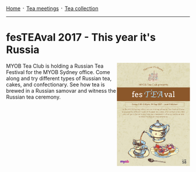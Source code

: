 [Home](./README.md) ᛫ [Tea meetings](./MEETINGS.md) ᛫ [Tea collection](./COLLECTION.md)

-----

# fesTEAval 2017 - This year it's Russia

<img align="right" width="200" src="./images/festeaval.png">

MYOB Tea Club is holding a Russian Tea Festival for the MYOB Sydney office.
Come along and try different types of Russian tea, cakes, and confectionary.
See how tea is brewed in a Russian samovar and witness the Russian tea ceremony.
